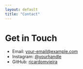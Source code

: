 ```yaml
---
layout: default
title: "Contact"
---
```


# Get in Touch
- Email: [your-email@example.com](mailto:your-email@example.com)  
- Instagram: [@yourhandle](https://instagram.com/yourhandle)  
- GitHub: [ricardomvieira](https://github.com/ricardomvieira)
